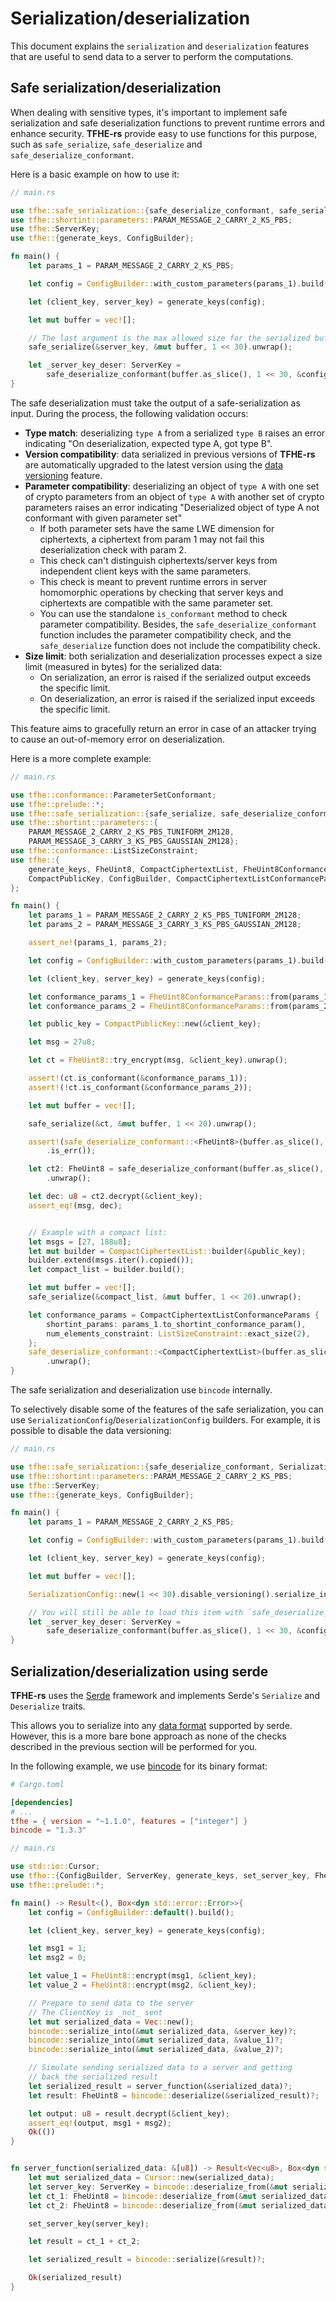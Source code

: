 # Serialization/deserialization

This document explains the `serialization` and `deserialization` features that are useful to send data to a server to perform the computations.

## Safe serialization/deserialization

When dealing with sensitive types, it's important to implement safe serialization and safe deserialization functions to prevent runtime errors and enhance security. **TFHE-rs** provide easy to use functions for this purpose, such as `safe_serialize`, `safe_deserialize` and `safe_deserialize_conformant`.

Here is a basic example on how to use it:

```rust
// main.rs

use tfhe::safe_serialization::{safe_deserialize_conformant, safe_serialize};
use tfhe::shortint::parameters::PARAM_MESSAGE_2_CARRY_2_KS_PBS;
use tfhe::ServerKey;
use tfhe::{generate_keys, ConfigBuilder};

fn main() {
    let params_1 = PARAM_MESSAGE_2_CARRY_2_KS_PBS;

    let config = ConfigBuilder::with_custom_parameters(params_1).build();

    let (client_key, server_key) = generate_keys(config);

    let mut buffer = vec![];

    // The last argument is the max allowed size for the serialized buffer
    safe_serialize(&server_key, &mut buffer, 1 << 30).unwrap();

    let _server_key_deser: ServerKey =
        safe_deserialize_conformant(buffer.as_slice(), 1 << 30, &config.into()).unwrap();
}
```

The safe deserialization must take the output of a safe-serialization as input. During the process, the following validation occurs:

* **Type match**: deserializing `type A` from a serialized `type B` raises an error indicating "On deserialization, expected type A, got type B".
* **Version compatibility**: data serialized in previous versions of **TFHE-rs** are automatically upgraded to the latest version using the [data versioning](data_versioning.md) feature.
* **Parameter compatibility**: deserializing an object of `type A` with one set of crypto parameters from an object of `type A` with another set of crypto parameters raises an error indicating "Deserialized object of type A not conformant with given parameter set"
  * If both parameter sets have the same LWE dimension for ciphertexts, a ciphertext from param 1 may not fail this deserialization check with param 2.
  * This check can't distinguish ciphertexts/server keys from independent client keys with the same parameters.
  * This check is meant to prevent runtime errors in server homomorphic operations by checking that server keys and ciphertexts are compatible with the same parameter set.
  * You can use the standalone `is_conformant` method to check parameter compatibility. Besides, the `safe_deserialize_conformant` function includes the parameter compatibility check, and the `safe_deserialize` function does not include the compatibility check.
* **Size limit**: both serialization and deserialization processes expect a size limit (measured in bytes) for the serialized data:
  * On serialization, an error is raised if the serialized output exceeds the specific limit.
  * On deserialization, an error is raised if the serialized input exceeds the specific limit.

This feature aims to gracefully return an error in case of an attacker trying to cause an out-of-memory error on deserialization.

Here is a more complete example:

```rust
// main.rs

use tfhe::conformance::ParameterSetConformant;
use tfhe::prelude::*;
use tfhe::safe_serialization::{safe_serialize, safe_deserialize_conformant};
use tfhe::shortint::parameters::{
    PARAM_MESSAGE_2_CARRY_2_KS_PBS_TUNIFORM_2M128,
    PARAM_MESSAGE_3_CARRY_3_KS_PBS_GAUSSIAN_2M128};
use tfhe::conformance::ListSizeConstraint;
use tfhe::{
    generate_keys, FheUint8, CompactCiphertextList, FheUint8ConformanceParams,
    CompactPublicKey, ConfigBuilder, CompactCiphertextListConformanceParams
};

fn main() {
    let params_1 = PARAM_MESSAGE_2_CARRY_2_KS_PBS_TUNIFORM_2M128;
    let params_2 = PARAM_MESSAGE_3_CARRY_3_KS_PBS_GAUSSIAN_2M128;

    assert_ne!(params_1, params_2);

    let config = ConfigBuilder::with_custom_parameters(params_1).build();

    let (client_key, server_key) = generate_keys(config);

    let conformance_params_1 = FheUint8ConformanceParams::from(params_1);
    let conformance_params_2 = FheUint8ConformanceParams::from(params_2);

    let public_key = CompactPublicKey::new(&client_key);

    let msg = 27u8;

    let ct = FheUint8::try_encrypt(msg, &client_key).unwrap();

    assert!(ct.is_conformant(&conformance_params_1));
    assert!(!ct.is_conformant(&conformance_params_2));

    let mut buffer = vec![];

    safe_serialize(&ct, &mut buffer, 1 << 20).unwrap();

    assert!(safe_deserialize_conformant::<FheUint8>(buffer.as_slice(), 1 << 20, &conformance_params_2)
        .is_err());

    let ct2: FheUint8 = safe_deserialize_conformant(buffer.as_slice(), 1 << 20, &conformance_params_1)
        .unwrap();

    let dec: u8 = ct2.decrypt(&client_key);
    assert_eq!(msg, dec);


    // Example with a compact list:
    let msgs = [27, 188u8];
    let mut builder = CompactCiphertextList::builder(&public_key);
    builder.extend(msgs.iter().copied());
    let compact_list = builder.build();

    let mut buffer = vec![];
    safe_serialize(&compact_list, &mut buffer, 1 << 20).unwrap();

    let conformance_params = CompactCiphertextListConformanceParams {
        shortint_params: params_1.to_shortint_conformance_param(),
        num_elements_constraint: ListSizeConstraint::exact_size(2),
    };
    safe_deserialize_conformant::<CompactCiphertextList>(buffer.as_slice(), 1 << 20, &conformance_params)
        .unwrap();
}
```

The safe serialization and deserialization use `bincode` internally.

To selectively disable some of the features of the safe serialization, you can use `SerializationConfig`/`DeserializationConfig` builders. For example, it is possible to disable the data versioning:

```rust
// main.rs

use tfhe::safe_serialization::{safe_deserialize_conformant, SerializationConfig};
use tfhe::shortint::parameters::PARAM_MESSAGE_2_CARRY_2_KS_PBS;
use tfhe::ServerKey;
use tfhe::{generate_keys, ConfigBuilder};

fn main() {
    let params_1 = PARAM_MESSAGE_2_CARRY_2_KS_PBS;

    let config = ConfigBuilder::with_custom_parameters(params_1).build();

    let (client_key, server_key) = generate_keys(config);

    let mut buffer = vec![];

    SerializationConfig::new(1 << 30).disable_versioning().serialize_into(&server_key, &mut buffer).unwrap();

    // You will still be able to load this item with `safe_deserialize_conformant`, but only using the current version of TFHE-rs
    let _server_key_deser: ServerKey =
        safe_deserialize_conformant(buffer.as_slice(), 1 << 30, &config.into()).unwrap();
}
```

## Serialization/deserialization using serde

**TFHE-rs** uses the [Serde](https://crates.io/crates/serde) framework and implements Serde's `Serialize` and `Deserialize` traits.

This allows you to serialize into any [data format](https://serde.rs/#data-formats) supported by serde. However, this is a more bare bone approach as none of the checks described in the previous section will be performed for you.

In the following example, we use [bincode](https://crates.io/crates/bincode) for its binary format:

```toml
# Cargo.toml

[dependencies]
# ...
tfhe = { version = "~1.1.0", features = ["integer"] }
bincode = "1.3.3"
```

```rust
// main.rs

use std::io::Cursor;
use tfhe::{ConfigBuilder, ServerKey, generate_keys, set_server_key, FheUint8};
use tfhe::prelude::*;

fn main() -> Result<(), Box<dyn std::error::Error>>{
    let config = ConfigBuilder::default().build();

    let (client_key, server_key) = generate_keys(config);

    let msg1 = 1;
    let msg2 = 0;

    let value_1 = FheUint8::encrypt(msg1, &client_key);
    let value_2 = FheUint8::encrypt(msg2, &client_key);

    // Prepare to send data to the server
    // The ClientKey is _not_ sent
    let mut serialized_data = Vec::new();
    bincode::serialize_into(&mut serialized_data, &server_key)?;
    bincode::serialize_into(&mut serialized_data, &value_1)?;
    bincode::serialize_into(&mut serialized_data, &value_2)?;

    // Simulate sending serialized data to a server and getting
    // back the serialized result
    let serialized_result = server_function(&serialized_data)?;
    let result: FheUint8 = bincode::deserialize(&serialized_result)?;

    let output: u8 = result.decrypt(&client_key);
    assert_eq!(output, msg1 + msg2);
    Ok(())
}


fn server_function(serialized_data: &[u8]) -> Result<Vec<u8>, Box<dyn std::error::Error>> {
    let mut serialized_data = Cursor::new(serialized_data);
    let server_key: ServerKey = bincode::deserialize_from(&mut serialized_data)?;
    let ct_1: FheUint8 = bincode::deserialize_from(&mut serialized_data)?;
    let ct_2: FheUint8 = bincode::deserialize_from(&mut serialized_data)?;

    set_server_key(server_key);

    let result = ct_1 + ct_2;

    let serialized_result = bincode::serialize(&result)?;

    Ok(serialized_result)
}
```
